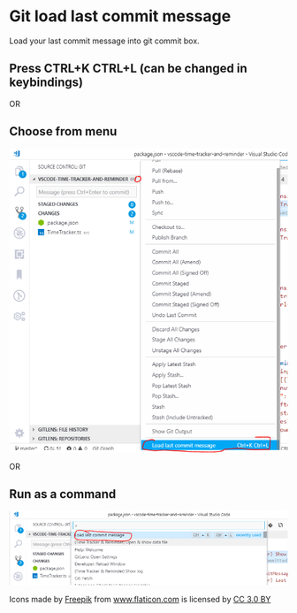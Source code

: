 # Git load last commit message

Load your last commit message into git commit box.
## Press CTRL+K CTRL+L (can be changed in keybindings)
OR
## Choose from menu 
![](https://raw.githubusercontent.com/JanBN/vscode-git-last-commit-message/master/assets/menu.PNG)

OR
## Run as a command
![](https://raw.githubusercontent.com/JanBN/vscode-git-last-commit-message/master/assets/command.PNG)


<div>Icons made by <a href="https://www.freepik.com/?__hstc=57440181.75a3ff57afa70083ceeb2f78b1513303.1557398427456.1557398427456.1557398427456.1&__hssc=57440181.2.1557398427456&__hsfp=3840035087" title="Freepik">Freepik</a> from <a href="https://www.flaticon.com/" 			    title="Flaticon">www.flaticon.com</a> is licensed by <a href="http://creativecommons.org/licenses/by/3.0/" 			    title="Creative Commons BY 3.0" target="_blank">CC 3.0 BY</a></div>